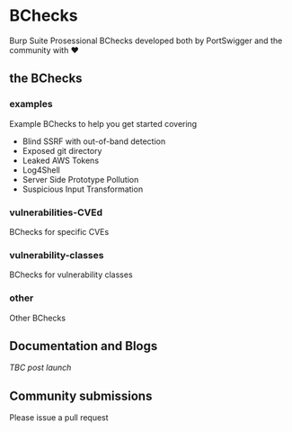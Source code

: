 # BChecks

Burp Suite Prosessional BChecks developed both by PortSwigger and the community with ❤️

## the BChecks

### examples
Example BChecks to help you get started covering
* Blind SSRF with out-of-band detection
* Exposed git directory
* Leaked AWS Tokens
* Log4Shell
* Server Side Prototype Pollution
* Suspicious Input Transformation

### vulnerabilities-CVEd
BChecks for specific CVEs

### vulnerability-classes
BChecks for vulnerability classes

### other
Other BChecks

## Documentation and Blogs
_TBC post launch_

## Community submissions
Please issue a pull request
